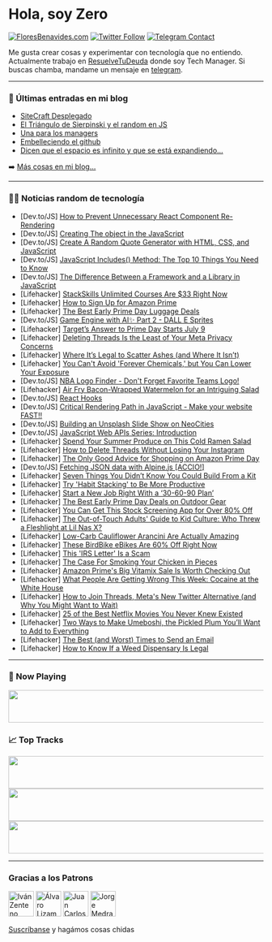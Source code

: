 # Hola, soy Zero

[![FloresBenavides.com](https://img.shields.io/website?down_message=oops&label=MiBlog&style=for-the-badge&up_message=online&url=https%3A%2F%2Ffloresbenavides.com)](https://floresbenavides.com) [![Twitter Follow](https://img.shields.io/twitter/follow/ZeroDragon?color=%231DA1F2&label=Follow&logo=twitter&logoColor=ffffff&style=for-the-badge)](https://twitter.com/zerodragon) [![Telegram Contact](https://img.shields.io/badge/escr%C3%ADbeme-ZeroDragon-%2326A5E4?style=for-the-badge&logo=telegram)](https://t.me/zerodragon)

Me gusta crear cosas y experimentar con tecnología que no entiendo.
Actualmente trabajo en [ResuelveTuDeuda](http://github.com/resuelve) donde soy Tech Manager.
Si buscas chamba, mandame un mensaje en [telegram](https://t.me/zerodragon).

---

### 📕 Últimas entradas en mi blog
<!-- BLOG-POST-LIST:START -->
- [SiteCraft Desplegado](https://floresbenavides.com/sitecraft-desplegado/)
- [El Triángulo de Sierpinski y el random en JS](https://floresbenavides.com/el-triangulo-de-sierpinski-y-el-random-en-js/)
- [Una para los managers](https://floresbenavides.com/una-para-los-managers/)
- [Embelleciendo el github](https://floresbenavides.com/embelleciendo-el-github/)
- [Dicen que el espacio es infinito y que se está expandiendo…](https://floresbenavides.com/dicen-que-el-espacio-es-infinito-y-que-se-esta-expandiendo/)
<!-- BLOG-POST-LIST:END -->

➡️ [Más cosas en mi blog...](https://floresbenavides.com)

---

### 👨‍💻 Noticias random de tecnología
<!-- TECH-POSTS:START -->
- [Dev.to/JS] [How to Prevent Unnecessary React Component Re-Rendering](https://dev.to/femi_dev/how-to-prevent-unnecessary-react-component-re-rendering-3c08)
- [Dev.to/JS] [Creating The object in the JavaScript](https://dev.to/lalli/creating-the-object-in-the-javascript-12hm)
- [Dev.to/JS] [Create A Random Quote Generator with HTML, CSS, and JavaScript](https://dev.to/official_fire/create-a-random-quote-generator-with-html-css-and-javascript-4n66)
- [Dev.to/JS] [JavaScript Includes&lpar;&rpar; Method: The Top 10 Things You Need to Know](https://dev.to/onlinemsr/javascript-includes-method-the-top-10-things-you-need-to-know-17jc)
- [Dev.to/JS] [The Difference Between a Framework and a Library in JavaScript](https://dev.to/devgauravjatt/the-difference-between-a-framework-and-a-library-in-javascript-36ad)
- [Lifehacker] [StackSkills Unlimited Courses Are $33 Right Now](https://lifehacker.com/stackskills-unlimited-courses-are-33-right-now-1850589561)
- [Lifehacker] [How to Sign Up for Amazon Prime](https://lifehacker.com/how-to-sign-up-for-amazon-prime-1850613497)
- [Lifehacker] [The Best Early Prime Day Luggage Deals](https://lifehacker.com/the-best-early-prime-day-luggage-deals-1850587001)
- [Dev.to/JS] [Game Engine with AI✨ Part 2 - DALL E Sprites](https://dev.to/lilshake/game-engine-with-ai-part-2-dall-e-sprites-38m2)
- [Lifehacker] [Target’s Answer to Prime Day Starts July 9](https://lifehacker.com/target-s-answer-to-prime-day-starts-july-9-1850616706)
- [Lifehacker] [Deleting Threads Is the Least of Your Meta Privacy Concerns](https://lifehacker.com/deleting-threads-is-the-least-of-your-meta-privacy-conc-1850616557)
- [Lifehacker] [Where It’s Legal to Scatter Ashes &lpar;and Where It Isn’t&rpar;](https://lifehacker.com/where-it-s-legal-to-scatter-ashes-and-where-it-isn-t-1850616393)
- [Lifehacker] [You Can&#39;t Avoid &#39;Forever Chemicals,&#39; but You Can Lower Your Exposure](https://lifehacker.com/you-cant-avoid-forever-chemicals-but-you-can-lower-you-1850616272)
- [Dev.to/JS] [NBA Logo Finder - Don&#39;t Forget Favorite Teams Logo!](https://dev.to/aidanstucker/nba-logo-finder-dont-forget-favorite-teams-logo-5dp7)
- [Lifehacker] [Air Fry Bacon-Wrapped Watermelon for an Intriguing Salad](https://lifehacker.com/air-fry-bacon-wrapped-watermelon-for-an-intriguing-sala-1850616284)
- [Dev.to/JS] [React Hooks](https://dev.to/luffy251/react-hooks-3d1m)
- [Dev.to/JS] [Critical Rendering Path in JavaScript - Make your website FAST!!](https://dev.to/jeetvora331/critical-rendering-path-in-javascript-make-your-website-fast-3jd3)
- [Dev.to/JS] [Building an Unsplash Slide Show on NeoCities](https://dev.to/dorner/building-an-unsplash-slide-show-on-neocities-9mm)
- [Dev.to/JS] [JavaScript Web APIs Series: Introduction](https://dev.to/olodocoder/javascript-web-apis-series-introduction-fjk)
- [Lifehacker] [Spend Your Summer Produce on This Cold Ramen Salad](https://lifehacker.com/highlight-summer-produce-in-a-cold-ramen-salad-1850615795)
- [Lifehacker] [How to Delete Threads Without Losing Your Instagram](https://lifehacker.com/how-to-delete-threads-without-losing-your-instagram-1850615571)
- [Lifehacker] [The Only Good Advice for Shopping on Amazon Prime Day](https://lifehacker.com/the-only-good-advice-for-shopping-amazon-prime-day-1849154608)
- [Dev.to/JS] [Fetching JSON data with Alpine.js [ACCIO!]](https://dev.to/diomed/fetching-json-data-with-alpinejs-accio-261n)
- [Lifehacker] [Seven Things You Didn’t Know You Could Build From a Kit](https://lifehacker.com/seven-things-you-didn-t-know-you-could-build-from-a-kit-1850615193)
- [Lifehacker] [Try &#39;Habit Stacking&#39; to Be More Productive](https://lifehacker.com/try-habit-stacking-to-be-more-productive-1850614842)
- [Lifehacker] [Start a New Job Right With a ‘30-60-90 Plan’](https://lifehacker.com/start-a-new-job-right-with-a-30-60-90-plan-1850614625)
- [Lifehacker] [The Best Early Prime Day Deals on Outdoor Gear](https://lifehacker.com/the-best-early-prime-day-deals-on-outdoor-gear-1850545095)
- [Lifehacker] [You Can Get This Stock Screening App for Over 80% Off](https://lifehacker.com/you-can-get-this-stock-screening-app-for-over-80-off-1850589570)
- [Lifehacker] [The Out-of-Touch Adults&#39; Guide to Kid Culture: Who Threw a Fleshlight at Lil Nas X?](https://lifehacker.com/the-out-of-touch-adults-guide-to-kid-culture-who-threw-1850613328)
- [Lifehacker] [Low-Carb Cauliflower Arancini Are Actually Amazing](https://lifehacker.com/low-carb-cauliflower-arancini-are-actually-amazing-1850612036)
- [Lifehacker] [These BirdBike eBikes Are 60% Off Right Now](https://lifehacker.com/these-birdbike-ebikes-are-60-off-right-now-1850589553)
- [Lifehacker] [This &#39;IRS Letter&#39; Is a Scam](https://lifehacker.com/this-irs-letter-is-a-scam-1850610120)
- [Lifehacker] [The Case For Smoking Your Chicken in Pieces](https://lifehacker.com/the-case-for-smoking-your-chicken-in-pieces-1850611750)
- [Lifehacker] [Amazon Prime&#39;s Big Vitamix Sale Is Worth Checking Out](https://lifehacker.com/amazon-primes-big-vitamix-sale-is-worth-checking-out-1850588884)
- [Lifehacker] [What People Are Getting Wrong This Week: Cocaine at the White House](https://lifehacker.com/cocaine-at-the-white-house-1850611981)
- [Lifehacker] [How to Join Threads, Meta&#39;s New Twitter Alternative &lpar;and Why You Might Want to Wait&rpar;](https://lifehacker.com/how-to-join-threads-metas-new-twitter-alternative-and-1850611763)
- [Lifehacker] [25 of the Best Netflix Movies You Never Knew Existed](https://lifehacker.com/15-of-the-best-netflix-movies-you-never-knew-existed-1850231971)
- [Lifehacker] [Two Ways to Make Umeboshi, the Pickled Plum You’ll Want to Add to Everything](https://lifehacker.com/two-ways-to-make-umeboshi-the-pickled-plum-you-ll-want-1850594002)
- [Lifehacker] [The Best &lpar;and Worst&rpar; Times to Send an Email](https://lifehacker.com/the-best-and-worst-times-to-send-an-email-1850610907)
- [Lifehacker] [How to Know If a Weed Dispensary Is Legal](https://lifehacker.com/how-to-know-if-a-weed-dispensary-is-legal-1850549905)<!-- TECH-POSTS:END -->

---

### 🎵 Now Playing
<a href="https://spotify-now-playing-dun.vercel.app/now-playing?open"><img src="https://spotify-now-playing-dun.vercel.app/now-playing" width="540" height="64"></a>

### 📈 Top Tracks
<a href="https://spotify-now-playing-dun.vercel.app/top-tracks?i=1&open"><img src="https://spotify-now-playing-dun.vercel.app/top-tracks?i=1" width="540" height="64"></a>
<a href="https://spotify-now-playing-dun.vercel.app/top-tracks?i=2&open"><img src="https://spotify-now-playing-dun.vercel.app/top-tracks?i=2" width="540" height="64"></a>
<a href="https://spotify-now-playing-dun.vercel.app/top-tracks?i=3&open"><img src="https://spotify-now-playing-dun.vercel.app/top-tracks?i=3" width="540" height="64"></a>

---

### Gracias a los Patrons
[<img src="https://avatars.githubusercontent.com/u/243380?v=4" alt="Iván Zenteno" width="50px">](https://github.com/k001) [<img src="https://avatars.githubusercontent.com/u/19955639?v=4" alt="Álvaro Lizama" width="50px">](https://github.com/alvarolizama) [<img src="https://avatars.githubusercontent.com/u/2718753?v=4" alt="Juan Carlos Ruiz" width="50px">](https://github.com/JuanCrg90) [<img src="https://avatars.githubusercontent.com/u/37025?v=4" alt="Jorge Medrano" width="50px">](https://github.com/h1pp1e) 

[Suscríbanse](https://www.patreon.com/zerodragon) y hagámos cosas chidas
